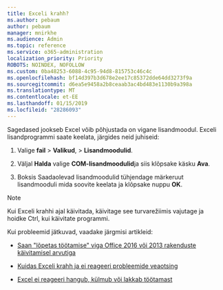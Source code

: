 ```yaml
---
title: Exceli krahh?
ms.author: pebaum
author: pebaum
manager: mnirkhe
ms.audience: Admin
ms.topic: reference
ms.service: o365-administration
localization_priority: Priority
ROBOTS: NOINDEX, NOFOLLOW
ms.custom: 0ba48253-6088-4c95-94d8-815753c46c4c
ms.openlocfilehash: bf14d397b3d678e2ee17c85372dde64dd3273f9a
ms.sourcegitcommit: d6ea5e9458a2b8ceaab3ac4bd483e1130b9a398a
ms.translationtype: MT
ms.contentlocale: et-EE
ms.lasthandoff: 01/15/2019
ms.locfileid: "28286093"
---
```

Sagedased jookseb Excel võib põhjustada on vigane lisandmoodul. Exceli lisandprogrammi saate keelata, järgides neid juhiseid:
  
1. Valige **fail** \> **Valikud**, \> **Lisandmoodulid**.
    
2. Väljal **Halda** valige **COM-lisandmoodulid**ja siis klõpsake käsku **Ava**.
    
3. Boksis Saadaolevad lisandmoodulid tühjendage märkeruut lisandmooduli mida soovite keelata ja klõpsake nuppu **OK**.
    
> [!NOTE]
> Kui Exceli krahhi ajal käivitada, käivitage see turvarežiimis vajutage ja hoidke Ctrl, kui käivitate programmi. 
  
Kui probleemid jätkuvad, vaadake järgmisi artikleid:
  
- [Saan "lõpetas töötamise" viga Office 2016 või 2013 rakenduste käivitamisel arvutiga](https://support.office.com/article/52bd7985-4e99-4a35-84c8-2d9b8301a2fa.aspx)
    
- [Kuidas Exceli krahh ja ei reageeri probleemide veaotsing](https://support.microsoft.com/en-us/help/2758592/how-to-troubleshoot-crashing-and-not-responding-issues-with-excel)
    
- [Excel ei reageeri hangub, külmub või lakkab töötamast](https://support.office.com/article/37e7d3c9-9e84-40bf-a805-4ca6853a1ff4.aspx)
    
